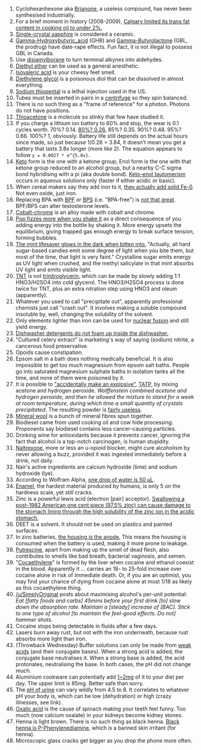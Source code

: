 1. Cyclohexanhexone aka [Brianone](https://en.wikipedia.org/wiki/Cyclohexanehexone), a useless compound, has never been synthesised industrially.
1. For a brief moment in history (2008-2009), [Calgary limited its trans fat content in cooking oil to under 2%.](https://en.wikipedia.org/wiki/Trans_fat#Health_risks)
1. [Single-crystal sapphire](https://en.wikipedia.org/wiki/Transparent_ceramics#Sapphire_2) is considered a ceramic.
1. [Gamma-Hydroxybutyric_acid](https://en.wikipedia.org/wiki/Gamma-Hydroxybutyric_acid) (GHB) and [Gamma-Butyrolactone](https://en.wikipedia.org/wiki/Gamma-Butyrolactone) (GBL, the prodrug) have date-rape effects. Fun fact, it is not illegal to possess GBL in Canada.
1. Use [disiamylborane](https://en.wikipedia.org/wiki/Disiamylborane) to turn terminal alkynes into aldehydes.
1. [Diethyl ether](https://en.wikipedia.org/wiki/Diethyl_ether) can be used as a general anesthetic.
1. [Isovaleric acid](https://en.wikipedia.org/wiki/3-Methylbutanoic_acid) is your cheesy feet smell.
1. [Diethylene glycol](https://en.wikipedia.org/wiki/Diethylene_glycol) is a poisonous diol that can be dissolved in almost everything.
1. [Sodium thiopental](https://en.wikipedia.org/wiki/Sodium_thiopental) is a lethal injection used in the US.
1. Tubes must be inserted in pairs in a [centrifuge](https://en.wikipedia.org/wiki/Laboratory_centrifuge#Microcentrifuge_tubes) so they spin balanced.
1. There is no such thing as a "frame of reference" for a photon. Photons do not have positions.
1. [Thioacetone](https://en.wikipedia.org/wiki/Thioacetone) is a molecule so stinky that few have studied it.
1. If you charge a lithium ion battery to 60% and stop, the wear is 0.1 cycles worth. 70%? 0.14. [80%? 0.26.](https://accubattery.zendesk.com/hc/en-us/articles/210384245-Quick-start-infographic?mobile_site=false) 85%? 0.35. 90%? 0.48. 95%? 0.66. 100%? 1, obviously. Battery life still depends on the actual hours since made, so just because 1/0.26 = 3.84, it doesn't mean you get a battery that lasts 3.8x longer (more like 2). The equation appears to follow `y = 0.0027 * e^{5.8x}`.
1. [Keto](https://en.wikipedia.org/wiki/Tautomer) form is the one with a ketone group; Enol form is the one with that ketone group reduced to an alcohol group, but a nearby C-C sigma bond hybridising with a pi (aka double bond). [Keto-enol tautomerism](https://en.wikipedia.org/wiki/Keto%E2%80%93enol_tautomerism) occurs in aqueous solutions only (faster if either acidic or basic).
1. When cereal makers say they add iron to it, [they actually add solid Fe-0](http://littleshop.physics.colostate.edu/Try%20At%20Home/IronCereal.htm). Not even oxide, just iron.
1. Replacing BPA with [BPF](https://en.wikipedia.org/wiki/Bisphenol_F) or [BPS](https://en.wikipedia.org/wiki/Bisphenol_S) (i.e. "BPA-free") is [not that great](https://www.youtube.com/watch?v=QuMGc0EswTc&feature=youtu.be). BPF/BPS can alter testosterone levels.
1. [Cobalt-chrome](https://en.wikipedia.org/wiki/Cobalt-chrome) is an alloy made with cobalt and chrome.
1. [Pop fizzes more when you shake it](https://www.scienceabc.com/pure-sciences/why-a-soft-drink-bottle-fizzes-when-opened.html) as a direct consequence of you adding energy into the bottle by shaking it. More energy upsets the equilibrium, giving trapped gas enough energy to break surface tension, forming bubbles.
1. [The mint lifesaver glows in the dark when bitten into.](http://recipes.howstuffworks.com/question505.htm) "Actually, all hard sugar-based candies emit some degree of light when you bite them, but most of the time, that light is very faint." Crystalline sugar emits energy as UV light when crushed, and the methyl salicylate in that mint absorbs UV light and emits visible light.
1. [TNT](https://en.wikipedia.org/wiki/Trinitrotoluene) is not [trinitroglycerin](https://en.wikipedia.org/wiki/Nitroglycerin), which can be made by slowly adding 1:1 HNO3/H2SO4 into cold glycerol. The HNO3/H2SO4 process is done twice for TNT, plus an extra nitration step using HNO3 and oleum (apparently).
1. Whatever you used to call "precipitate out", apparently professional chemists just call "crash out". It involves making a soluble compound insoluble by, well, changing the solubility of the solvent.
1. Only elements lighter than iron can be used for [nuclear fusion](https://en.m.wikipedia.org/wiki/Nuclear_binding_energy#/media/File%3ABinding_energy_curve_-_common_isotopes.svg) and still yield energy.
1. [Dishwasher detergents do not foam up inside the dishwasher.](https://www.reddit.com/r/askscience/comments/5j08ot/how_do_suds_bubbles_influence_a_soapdetergents/)
1. "Cultured celery extract" is marketing's way of saying (sodium) nitrite, a cancerous food preservative.
1. Opoids cause constipation.
1. Epsom salt in a bath does nothing medically beneficial. It is also impossible to get too much magnesium from epsom salt baths. People go into saturated magnesium sulphate baths in isolation tanks all the time, and none of them were poisoned by it.
1. It is possible to ["accidentally make an explosive"](http://epigram.org.uk/news/2017/02/41190), [TATP](https://en.wikipedia.org/wiki/Acetone_peroxide), by mixing acetone and hydrogen peroxide. *Wolffenstein combined acetone and hydrogen peroxide, and then he allowed the mixture to stand for a week at room temperature, during which time a small quantity of crystals precipitated*. The resulting powder is [fairly useless](https://www.youtube.com/watch?v=MEdnNOi6DS4).
1. [Mineral wool](https://en.wikipedia.org/wiki/Mineral_wool) is a bunch of mineral fibres spun together.
1. Biodiesel came from used cooking oil and cow hide processing. Proponents say biodiesel contains less cancer-causing particles.
1. Drinking wine for antioxidants because it prevents cancer, ignoring the fact that alcohol is a top-notch carcinogen, is human stupidity.
1. [Naltrexone](https://en.wikipedia.org/wiki/Naltrexone), more or less an u-opioid blocker, might cure alcoholism by never allowing a buzz, provided it was ingested immediately before a drink, not daily.
1. Nair's active ingredients are calcium hydroxide (lime) and sodium hydroxide (lye).
1. According to Wolfram Alpha, [one drop of water is 50 µL](http://www.wolframalpha.com/input/?i=volume+of+one+drop+of+water).
1. [Enamel](https://en.wikipedia.org/wiki/Tooth_enamel), the hardest material produced by humans, is only 5 on the hardness scale, yet *still* cracks.
1. Zinc is a powerful lewis acid (electron [pair] acceptor). [Swallowing a post-1982 American one cent piece (97.5% zinc) can cause damage to the stomach lining through the high solubility of the zinc ion in the acidic stomach.](https://en.wikipedia.org/wiki/Zinc#cite_note-215)
1. DEET is a solvent. It should not be used on plastics and painted surfaces.
1. In zinc batteries, [the housing is the anode.](http://www.differencebetween.net/technology/difference-between-zinc-and-alkaline/) This means the housing is consumed when the battery is used, making it more prone to leakage.
1. [Putrescine](https://en.wikipedia.org/wiki/Putrescine), apart from making up the smell of dead flesh, also contributes to smells like bad breath, bacterial vaginosis, and semen.
1. "[Cocaethylene](https://en.wikipedia.org/wiki/Cocaethylene)" is formed by the liver when cocaine and ethanol coexist in the blood. Apparently it ... carries an 18- to 25-fold increase over cocaine alone in risk of immediate death. Or, if you are an optimist, you may find your chance of dying from cocaine alone at most 1/18 as likely as this cocaethylene thing.
1. [/u/SimplyOriginal](https://www.reddit.com/r/Drugs/comments/2quas2/weed_as_a_party_drug/cn9ncl8/) posts about maximising alcohol's per-unit potential: *Eat [fatty foods and carbs] 45mins before your first drink [to] slow down the absorption rate. Maintain a [steady] increase of [BAC]. Stick to one type of alcohol [to maintain the feel-good effects. Do not] hammer shots.*
1. Cocaine stops being detectable in fluids after a few days.
1. Lasers burn away rust, but not with the iron underneath, because rust absorbs more light than iron.
1. (Throwback Wednesday) Buffer solutions can only be made from [weak acids](http://chemcollective.org/activities/tutorials/buffers/buffers3) (and their conjugate bases). When a strong acid is added, the conjugate base neutralises it. When a strong base is added, the acid protonates, neutralising the base. In both cases, the pH did not change much.
1. Aluminium cookware can potentially add [1~2mg](http://www.livestrong.com/article/475155-health-risks-of-cooking-in-aluminum/) of it to your diet per day. The upper limit is 85mg. Better safe than sorry.
1. The [pH of urine](https://www.rnceus.com/ua/uaph.html) can vary wildly from 4.5 to 8. It correlates to whatever pH your body is, which can be low (dehydration) or high (crazy illnesses, see link).
1. [Oxalic acid](https://www.livescience.com/56237-why-spinach-makes-teeth-feel-weird.html) is the cause of spinach making your teeth feel funny. Too much (now calcium oxalate) in your kidneys become kidney stones.
1. Henna is light brown. There is no such thing as black henna. [Black henna is P-Phenylenediamine](https://en.wikipedia.org/wiki/P-Phenylenediamine), which is a banned skin irritant (for henna).
1. Microscopic glass cracks get bigger as you drop the phone more often.
